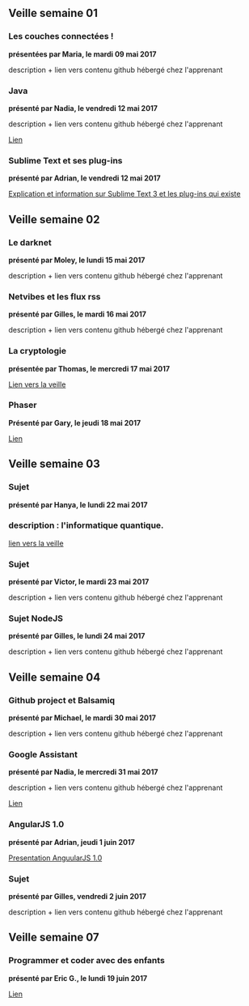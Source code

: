 ## Veille semaine 01

### Les couches connectées !
**présentées par Maria, le mardi 09 mai 2017**

description + lien vers contenu github hébergé chez l'apprenant

### Java 
**présenté par Nadia, le vendredi 12 mai 2017**

description + lien vers contenu github hébergé chez l'apprenant

[Lien](https://github.com/nadiabena/Veilles-Technologiques/blob/master/Java.pptx)
### Sublime Text et ses plug-ins

**présenté par Adrian, le vendredi 12 mai 2017**

[Explication et information sur Sublime Text 3 et les plug-ins qui existe](https://zochowski.github.io/Becode/Veilles/Sublime_text_3_and_Plugins/)

## Veille semaine 02

### Le darknet
**présenté par Moley, le lundi 15 mai 2017**

description + lien vers contenu github hébergé chez l'apprenant

### Netvibes et les flux rss
**présenté par Gilles, le mardi 16 mai 2017**

description + lien vers contenu github hébergé chez l'apprenant

### La cryptologie
**présentée par Thomas, le mercredi 17 mai 2017**

[Lien vers la veille](https://drive.google.com/drive/folders/0B3tpQzXctu60dnNta2hmUHpFdjg?usp=sharing)

### Phaser
**Présenté par Gary, le jeudi 18 mai 2017**

[Lien](https://github.com/GaryLuypaert/Veilles-Technologiques)


## Veille semaine 03

### Sujet
**présenté par Hanya, le lundi 22 mai 2017**

### description : l'informatique quantique.
[lien vers la veille](https://github.com/anya75/veille-technologique.git)

### Sujet
**présenté par Victor, le mardi 23 mai 2017**
   
description + lien vers contenu github hébergé chez l'apprenant  

### Sujet NodeJS
**présenté par Gilles, le lundi 24 mai 2017**  
  
description + lien vers contenu github hébergé chez l'apprenant       
    
## Veille semaine 04  
  
### Github project et Balsamiq  
**présenté par Michael, le mardi 30 mai 2017**  

description + lien vers contenu github hébergé chez l'apprenant  
  
### Google Assistant  
**présenté par Nadia, le mercredi 31 mai 2017**  
  
description + lien vers contenu github hébergé chez l'apprenant  

[Lien](https://github.com/nadiabena/Veilles-Technologiques/blob/master/google_assistant.odp)
  
### AngularJS 1.0  
**présenté par Adrian, jeudi 1 juin 2017**  
  
[Presentation AnguularJS 1.0](https://github.com/Zochowski/Becode/blob/master/Veilles/AngularJS_1.0/PowerPoint_Presentation.pdf)
  
### Sujet  
**présenté par Gilles, vendredi 2 juin 2017**  

description + lien vers contenu github hébergé chez l'apprenant

## Veille semaine 07

### Programmer et coder avec des enfants  
**présenté par Eric G., le lundi 19 juin 2017**  

[Lien](https://github.com/ericgijssen/coder-avec-enfants) 
